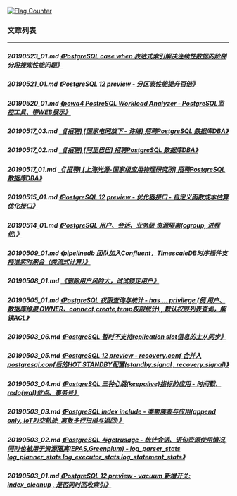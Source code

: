 <a rel="nofollow" href="http://info.flagcounter.com/h9V1"  ><img src="http://s03.flagcounter.com/count/h9V1/bg_FFFFFF/txt_000000/border_CCCCCC/columns_2/maxflags_12/viewers_0/labels_0/pageviews_0/flags_0/"  alt="Flag Counter"  border="0"  ></a>  
  
### 文章列表  
----  
##### 20190523_01.md   [《PostgreSQL case when 表达式索引解决连续性数据的阶梯分段搜索性能问题》](20190523_01.md)  
##### 20190521_01.md   [《PostgreSQL 12 preview - 分区表性能提升百倍》](20190521_01.md)  
##### 20190520_01.md   [《powa4 PostreSQL Workload Analyzer - PostgreSQL监控工具、带WEB展示》](20190520_01.md)  
##### 20190517_03.md   [《[招聘] [国家电网旗下 - 许继] 招聘PostgreSQL 数据库DBA》](20190517_03.md)  
##### 20190517_02.md   [《[招聘] [阿里巴巴] 招聘PostgreSQL 数据库DBA》](20190517_02.md)  
##### 20190517_01.md   [《[招聘] [上海光源-国家级应用物理研究所] 招聘PostgreSQL 数据库DBA》](20190517_01.md)  
##### 20190515_01.md   [《PostgreSQL 12 preview - 优化器接口 - 自定义函数成本估算优化接口》](20190515_01.md)  
##### 20190514_01.md   [《PostgreSQL 用户、会话、业务级 资源隔离(cgroup, 进程组)》](20190514_01.md)  
##### 20190509_01.md   [《pipelinedb 团队加入Confluent，TimescaleDB时序插件支持准实时聚合（类流式计算）》](20190509_01.md)  
##### 20190508_01.md   [《删除用户风险大，试试锁定用户》](20190508_01.md)  
##### 20190505_01.md   [《PostgreSQL 权限查询与统计 - has ... privilege (例 用户、数据库维度 OWNER、connect,create,temp权限统计) , 默认权限列表查询，解读ACL》](20190505_01.md)  
##### 20190503_06.md   [《PostgreSQL 暂时不支持replication slot信息的主从同步》](20190503_06.md)  
##### 20190503_05.md   [《PostgreSQL 12 preview - recovery.conf 合并入 postgresql.conf后的HOT STANDBY配置(standby.signal , recovery.signal)》](20190503_05.md)  
##### 20190503_04.md   [《PostgreSQL 三种心跳(keepalive)指标的应用 - 时间戳、redo(wal)位点、事务号》](20190503_04.md)  
##### 20190503_03.md   [《PostgreSQL index include - 类聚簇表与应用(append only, IoT时空轨迹, 离散多行扫描与返回)》](20190503_03.md)  
##### 20190503_02.md   [《PostgreSQL 与getrusage - 统计会话、语句资源使用情况, 同时也被用于资源隔离(EPAS,Greenplum) - log_parser_stats log_planner_stats log_executor_stats log_statement_stats》](20190503_02.md)  
##### 20190503_01.md   [《PostgreSQL 12 preview - vacuum 新增开关: index_cleanup , 是否同时回收索引》](20190503_01.md)  
